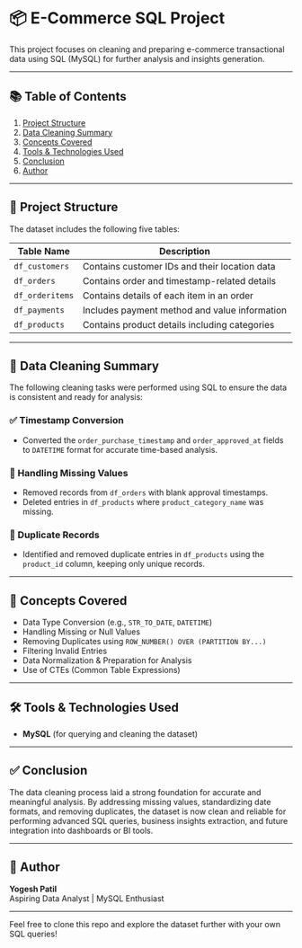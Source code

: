 # 📦 E-Commerce SQL Project

This project focuses on cleaning and preparing e-commerce transactional data using SQL (MySQL) for further analysis and insights generation.

---

## 📚 Table of Contents

1. [Project Structure](#-project-structure)  
2. [Data Cleaning Summary](#-data-cleaning-summary)  
3. [Concepts Covered](#-concepts-covered)  
4. [Tools & Technologies Used](#-tools--technologies-used)  
5. [Conclusion](#-conclusion)  
6. [Author](#-author)

---

## 📁 Project Structure

The dataset includes the following five tables:

| Table Name       | Description                                      |
|------------------|--------------------------------------------------|
| `df_customers`   | Contains customer IDs and their location data    |
| `df_orders`      | Contains order and timestamp-related details     |
| `df_orderitems`  | Contains details of each item in an order        |
| `df_payments`    | Includes payment method and value information    |
| `df_products`    | Contains product details including categories     |

---

## 🧹 Data Cleaning Summary

The following cleaning tasks were performed using SQL to ensure the data is consistent and ready for analysis:

### ✅ Timestamp Conversion

- Converted the `order_purchase_timestamp` and `order_approved_at` fields to `DATETIME` format for accurate time-based analysis.

### 🧾 Handling Missing Values

- Removed records from `df_orders` with blank approval timestamps.
- Deleted entries in `df_products` where `product_category_name` was missing.

### 📌 Duplicate Records

- Identified and removed duplicate entries in `df_products` using the `product_id` column, keeping only unique records.

---

## 📘 Concepts Covered

- Data Type Conversion (e.g., `STR_TO_DATE`, `DATETIME`)
- Handling Missing or Null Values
- Removing Duplicates using `ROW_NUMBER() OVER (PARTITION BY...)`
- Filtering Invalid Entries
- Data Normalization & Preparation for Analysis
- Use of CTEs (Common Table Expressions)

---

## 🛠 Tools & Technologies Used

- **MySQL** (for querying and cleaning the dataset)

---

## ✅ Conclusion

The data cleaning process laid a strong foundation for accurate and meaningful analysis. By addressing missing values, standardizing date formats, and removing duplicates, the dataset is now clean and reliable for performing advanced SQL queries, business insights extraction, and future integration into dashboards or BI tools.

---

## 📌 Author

**Yogesh Patil**  
Aspiring Data Analyst | MySQL Enthusiast

---

Feel free to clone this repo and explore the dataset further with your own SQL queries!
